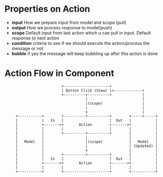 # Properties on Action
- **input** How we prepare input from model and scope (pull)
- **output** How we process response to model(push)
- **scope** Default input from last action which u cae pull in input. Default response to next action
- **condition** criteria to see if we should execute the action/process the message or not
- **bubble** if yes the message will keep bubbling up after this action is done

# Action Flow in Component
```
                          +---------------------+
                          | Button Click (View) |<-------------+
                          +----------+----------+              |
                                     |                         |
                                     |(scope)                  |
                                     |                         |
                                     v                         |
     +-----------+        +----------+----------+        +-----+-----+
     |           |   In   |                     |  Out   |           |
     |           +------->+       Action        +------->+           |
     |           |        |                     |        |           |
     |           |        +----------+----------+        |           |
     |           |                   |                   |           |
     |   Model   |                   |(scope)            |   Model   |
     |           |                   |                   | (Updated) |
     |           |                   v                   |           |
     |           |        +----------+----------+        |           |
     |           |   In   |                     |  Out   |           |
     |           +------->+       Action        +------->+           |
     |           |        |                     |        |           |
     +-----------+        +---------------------+        +-----------+
```

